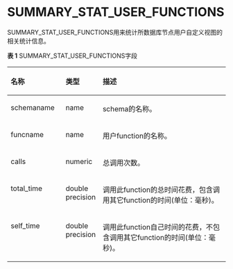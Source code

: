 # SUMMARY\_STAT\_USER\_FUNCTIONS<a name="ZH-CN_TOPIC_0245374720"></a>

SUMMARY\_STAT\_USER\_FUNCTIONS用来统计所数据库节点用户自定义视图的相关统计信息。

**表 1**  SUMMARY\_STAT\_USER\_FUNCTIONS字段

<a name="zh-cn_topic_0237122616_table31987521472"></a>
<table><thead align="left"><tr id="zh-cn_topic_0237122616_row1530485234714"><th class="cellrowborder" valign="top" width="25.14%" id="mcps1.2.4.1.1"><p id="zh-cn_topic_0237122616_p1430495212473"><a name="zh-cn_topic_0237122616_p1430495212473"></a><a name="zh-cn_topic_0237122616_p1430495212473"></a><strong id="zh-cn_topic_0237122616_b530435214476"><a name="zh-cn_topic_0237122616_b530435214476"></a><a name="zh-cn_topic_0237122616_b530435214476"></a>名称</strong></p>
</th>
<th class="cellrowborder" valign="top" width="16.950000000000003%" id="mcps1.2.4.1.2"><p id="zh-cn_topic_0237122616_p12304195220478"><a name="zh-cn_topic_0237122616_p12304195220478"></a><a name="zh-cn_topic_0237122616_p12304195220478"></a><strong id="zh-cn_topic_0237122616_b13042523476"><a name="zh-cn_topic_0237122616_b13042523476"></a><a name="zh-cn_topic_0237122616_b13042523476"></a>类型</strong></p>
</th>
<th class="cellrowborder" valign="top" width="57.91%" id="mcps1.2.4.1.3"><p id="zh-cn_topic_0237122616_p6304155274716"><a name="zh-cn_topic_0237122616_p6304155274716"></a><a name="zh-cn_topic_0237122616_p6304155274716"></a><strong id="zh-cn_topic_0237122616_b183041252154714"><a name="zh-cn_topic_0237122616_b183041252154714"></a><a name="zh-cn_topic_0237122616_b183041252154714"></a>描述</strong></p>
</th>
</tr>
</thead>
<tbody><tr id="zh-cn_topic_0237122616_row183041452104715"><td class="cellrowborder" valign="top" width="25.14%" headers="mcps1.2.4.1.1 "><p id="zh-cn_topic_0237122616_p1030575284718"><a name="zh-cn_topic_0237122616_p1030575284718"></a><a name="zh-cn_topic_0237122616_p1030575284718"></a>schemaname</p>
</td>
<td class="cellrowborder" valign="top" width="16.950000000000003%" headers="mcps1.2.4.1.2 "><p id="zh-cn_topic_0237122616_p730516521478"><a name="zh-cn_topic_0237122616_p730516521478"></a><a name="zh-cn_topic_0237122616_p730516521478"></a>name</p>
</td>
<td class="cellrowborder" valign="top" width="57.91%" headers="mcps1.2.4.1.3 "><p id="zh-cn_topic_0237122616_p130516528473"><a name="zh-cn_topic_0237122616_p130516528473"></a><a name="zh-cn_topic_0237122616_p130516528473"></a>schema的名称。</p>
</td>
</tr>
<tr id="zh-cn_topic_0237122616_row1930512528478"><td class="cellrowborder" valign="top" width="25.14%" headers="mcps1.2.4.1.1 "><p id="zh-cn_topic_0237122616_p330516528470"><a name="zh-cn_topic_0237122616_p330516528470"></a><a name="zh-cn_topic_0237122616_p330516528470"></a>funcname</p>
</td>
<td class="cellrowborder" valign="top" width="16.950000000000003%" headers="mcps1.2.4.1.2 "><p id="zh-cn_topic_0237122616_p53053523474"><a name="zh-cn_topic_0237122616_p53053523474"></a><a name="zh-cn_topic_0237122616_p53053523474"></a>name</p>
</td>
<td class="cellrowborder" valign="top" width="57.91%" headers="mcps1.2.4.1.3 "><p id="zh-cn_topic_0237122616_p7305195294716"><a name="zh-cn_topic_0237122616_p7305195294716"></a><a name="zh-cn_topic_0237122616_p7305195294716"></a>用户function的名称。</p>
</td>
</tr>
<tr id="zh-cn_topic_0237122616_row63051152114714"><td class="cellrowborder" valign="top" width="25.14%" headers="mcps1.2.4.1.1 "><p id="zh-cn_topic_0237122616_p1730513524475"><a name="zh-cn_topic_0237122616_p1730513524475"></a><a name="zh-cn_topic_0237122616_p1730513524475"></a>calls</p>
</td>
<td class="cellrowborder" valign="top" width="16.950000000000003%" headers="mcps1.2.4.1.2 "><p id="zh-cn_topic_0237122616_p163056522477"><a name="zh-cn_topic_0237122616_p163056522477"></a><a name="zh-cn_topic_0237122616_p163056522477"></a>numeric</p>
</td>
<td class="cellrowborder" valign="top" width="57.91%" headers="mcps1.2.4.1.3 "><p id="zh-cn_topic_0237122616_p4305175211474"><a name="zh-cn_topic_0237122616_p4305175211474"></a><a name="zh-cn_topic_0237122616_p4305175211474"></a>总调用次数。</p>
</td>
</tr>
<tr id="zh-cn_topic_0237122616_row230620529475"><td class="cellrowborder" valign="top" width="25.14%" headers="mcps1.2.4.1.1 "><p id="zh-cn_topic_0237122616_p19306752154713"><a name="zh-cn_topic_0237122616_p19306752154713"></a><a name="zh-cn_topic_0237122616_p19306752154713"></a>total_time</p>
</td>
<td class="cellrowborder" valign="top" width="16.950000000000003%" headers="mcps1.2.4.1.2 "><p id="zh-cn_topic_0237122616_p8306175274717"><a name="zh-cn_topic_0237122616_p8306175274717"></a><a name="zh-cn_topic_0237122616_p8306175274717"></a>double precision</p>
</td>
<td class="cellrowborder" valign="top" width="57.91%" headers="mcps1.2.4.1.3 "><p id="zh-cn_topic_0237122616_p530655211474"><a name="zh-cn_topic_0237122616_p530655211474"></a><a name="zh-cn_topic_0237122616_p530655211474"></a>调用此function的总时间花费，包含调用其它function的时间(单位：毫秒)。</p>
</td>
</tr>
<tr id="zh-cn_topic_0237122616_row2306165204715"><td class="cellrowborder" valign="top" width="25.14%" headers="mcps1.2.4.1.1 "><p id="zh-cn_topic_0237122616_p3306155214470"><a name="zh-cn_topic_0237122616_p3306155214470"></a><a name="zh-cn_topic_0237122616_p3306155214470"></a>self_time</p>
</td>
<td class="cellrowborder" valign="top" width="16.950000000000003%" headers="mcps1.2.4.1.2 "><p id="zh-cn_topic_0237122616_p1830616528477"><a name="zh-cn_topic_0237122616_p1830616528477"></a><a name="zh-cn_topic_0237122616_p1830616528477"></a>double precision</p>
</td>
<td class="cellrowborder" valign="top" width="57.91%" headers="mcps1.2.4.1.3 "><p id="zh-cn_topic_0237122616_p930611521471"><a name="zh-cn_topic_0237122616_p930611521471"></a><a name="zh-cn_topic_0237122616_p930611521471"></a>调用此function自己时间的花费，不包含调用其它function的时间(单位：毫秒)。</p>
</td>
</tr>
</tbody>
</table>

